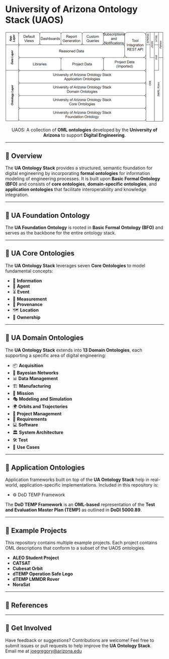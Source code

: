 # University of Arizona Ontology Stack (UAOS) 

<p align="center">
  <img src="UAOS.png" alt="Rover System Dashboard" width="600">
</p>

<p align="center">UAOS: A collection of <b>OML ontologies</b> developed by the <b>University of Arizona</b> to support <b>Digital Engineering</b>. </p>

 

---

## 🔹 Overview  

The **UA Ontology Stack** provides a structured, semantic foundation for digital engineering by incorporating **formal ontologies** for information modeling of engineering processes. It is built upon **Basic Formal Ontology (BFO)** and consists of **core ontologies**, **domain-specific ontologies**, and **application ontologies** that facilitate interoperability and knowledge integration.  

---

## 🔹 UA Foundation Ontology  

The **UA Foundation Ontology** is rooted in **Basic Formal Ontology (BFO)** and serves as the backbone for the entire ontology stack.  

---

## 🔹 UA Core Ontologies  

The **UA Ontology Stack** leverages seven **Core Ontologies** to model fundamental concepts:  

- 📄 **Information**  
- 👤 **Agent**  
- ⏳ **Event**  
- 📏 **Measurement**  
- 🔗 **Provenance**
- 🗺️ **Location**
- 🛒 **Ownership**

---

## 🔹 UA Domain Ontologies  

The **UA Ontology Stack** extends into **13 Domain Ontologies**, each supporting a specific area of digital engineering:  

- 📦 **Acquisition**
- 🔗 **Bayesian Networks**
- 📊 **Data Management**  
- 🏗️ **Manufacturing**  
- 🚀 **Mission**  
- 🎭 **Modeling and Simulation**
- 🌍 **Orbits and Trajectories**  
- 📅 **Project Management**  
- 📜 **Requirements**  
- 💻 **Software**  
- 🏛️ **System Architecture**  
- 🛠️ **Test**
- 📖 **Use Cases** 

---

## 🔹 Application Ontologies  

Application frameworks built on top of the **UA Ontology Stack** help in real-world, application-specific implementations. Included in this repository is:  

- ⚙️ DoD TEMP Framework  

The **DoD TEMP Framework** is an **OML-based** representation of the **Test and Evaluation Master Plan (TEMP)** as outlined in **DoDI 5000.89**.  

---

## 🔹 Example Projects

This repository contains multiple example projects. Each project contains OML descriptions that conform to a subset of the UAOS ontologies. 

<!---
Convert this to a table. Add list of relevant ontologies being used.
-->

- **ALEO Student Project**
- **CATSAT**
- **Cubesat Orbit**
- **dTEMP Operation Safe Lego**
- **dTEMP LMMDR Rover**
- **NoraSat**  

---

## 🔹 References
<!---
Add a table of references. Name, title, author, link to available online
Add refs throughout this page
-->

---

## 🔹 Get Involved  

Have feedback or suggestions? Contributions are welcome! Feel free to submit issues or pull requests to help improve the **UA Ontology Stack**.  
Email me at joegregory@arizona.edu
